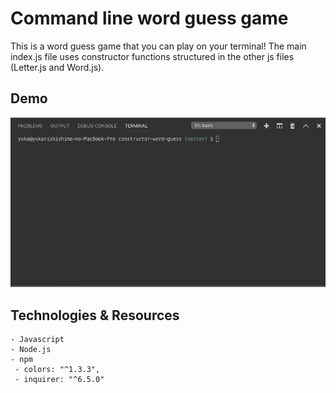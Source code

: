 # Command line word guess game

This is a word guess game that you can play on your terminal! The main index.js file uses constructor functions structured in the other js files (Letter.js and Word.js). 

## Demo

![gif](https://github.com/yukanishijima/constructor-word-guess/blob/master/images/demo.gif)

## Technologies & Resources
```
- Javascript
- Node.js
- npm
 - colors: "^1.3.3",
 - inquirer: "^6.5.0"
```